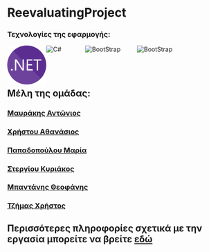 # ReevaluatingProject

### Τεχνολογίες της εφαρμογής:
<img align="left" alt=".NET"  width="90px" src="https://raw.githubusercontent.com/github/explore/80688e429a7d4ef2fca1e82350fe8e3517d3494d/topics/dotnet/dotnet.png" />
<img align="left" alt="C#"  width="90px" src="https://github.com/abranhe/programming-languages-logos/blob/master/src/csharp/csharp_64x64.png" />
<img align="left" alt="BootStrap"  width="120px" src="https://upload.wikimedia.org/wikipedia/commons/thumb/b/b2/Bootstrap_logo.svg/640px-Bootstrap_logo.svg.png?1653008532256" />
<img align="left" alt="BootStrap"  width="150px" src="https://static.gunnarpeipman.com/wp-content/uploads/2020/09/aspnet-featured.png.webp" />
<br><br><br><br>

## Μέλη της ομάδας:
### [Μαυράκης Αντώνιος](https://github.com/MercyMePlz)

### [Χρήστου Αθανάσιος](https://github.com/tnschr)

### [Παπαδοπούλου Μαρία](https://github.com/mariaepap)

### [Στεργίου Κυριάκος](https://github.com/KyriakosStg)

### [Μπαντάνης Θεοφάνης](https://github.com/fanisbad98)

### [Τζήμας Χρήστος](https://github.com/christostzimas)

## Περισσότερες πληροφορίες σχετικά με την εργασία μπορείτε να βρείτε [εδώ](https://github.com/MercyMePlz/reevaluatingProject/wiki)
